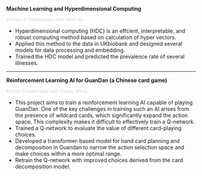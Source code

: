 **Machine Learning and Hyperdimensional Computing**

<span style="color:lightgray; font-size: smaller;">Python, R    Collaborated with Yinan Bu</span>

- Hyperdimensional computing (HDC) is an effcient, interpretable, and robust computing method based on calculation of hyper vectors.
- Applied this method to the data in UKbiobank and designed several models for data processing and embedding.
- Trained the HDC model and predicted the prevalence rate of several illnesses.

---------------------------------------------

**Reinforcement Learning AI for GuanDan (a Chinese card game)**

<span style="color:lightgray; font-size: smaller;">Python    Collaborated with Xiaopu Wang</span>

- This project aims to train a reinforcement learning AI capable of playing GuanDan. One of the key challenges in training such an AI arises from the presence of wildcard cards, which significantly expand the action space. This complexity makes it difficult to effectively train a Q-network.
- Trained a Q-network to evaluate the value of different card-playing choices.
- Developed a transformer-based model for hand card planning and decomposition in Guandan to narrow the action selection space and make choices within a more optimal range.
- Retrain the Q-network with improved choices derived from the card decomposition model.

